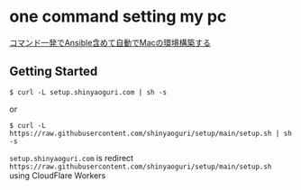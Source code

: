 # one command setting my pc

[コマンド一発でAnsible含めて自動でMacの環境構築する](https://zenn.dev/ogrium/articles/1fc04a2c0d9345)

## Getting Started

```
$ curl -L setup.shinyaoguri.com | sh -s
```
or
```
$ curl -L https://raw.githubusercontent.com/shinyaoguri/setup/main/setup.sh | sh -s
```

`setup.shinyaoguri.com` is redirect `https://raw.githubusercontent.com/shinyaoguri/setup/main/setup.sh` using CloudFlare Workers
